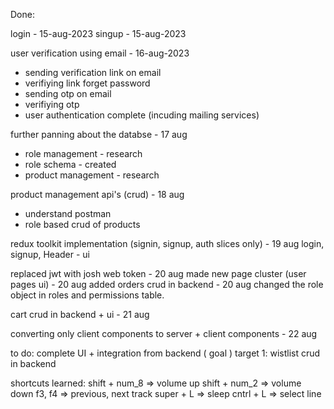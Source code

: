 Done:

login - 15-aug-2023
singup - 15-aug-2023

user verification using email - 16-aug-2023

- sending verification link on email
- verifiying link
forget password
- sending otp on email
- verifiying otp
- user authentication complete (incuding mailing services)

further panning about the databse - 17 aug

- role management - research
- role schema - created
- product management - research

product management api's (crud) - 18 aug

- understand postman
- role based crud of products

redux toolkit implementation (signin, signup, auth slices only) - 19 aug
login, signup, Header - ui 

replaced jwt with josh web token - 20 aug
made new page cluster (user pages ui) - 20 aug
added orders crud in backend - 20 aug
changed the role object in roles and permissions table.

cart crud in backend + ui - 21 aug

converting only client components to server + client components - 22 aug

to do:
complete UI + integration from backend  ( goal )
target 1:  wistlist crud in backend

shortcuts learned:
shift + num_8 => volume up
shift + num_2 => volume down
f3, f4 => previous, next track
super + L => sleep
cntrl + L => select line

